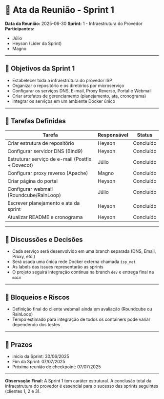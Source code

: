 # 📝 Ata da Reunião - Sprint 1

**Data da Reunião:** 2025-06-30
**Sprint:** 1 - Infraestrutura do Provedor
**Participantes:**

* Júlio 
* Heyson (Líder da Sprint)
* Magno

---

## 🎯 Objetivos da Sprint 1

* Estabelecer toda a infraestrutura do provedor ISP
* Organizar o repositório e os diretórios por microserviço
* Configurar os serviços DNS, E-mail, Proxy Reverso, Portal e Webmail
* Criar artefatos de gerenciamento (planejamento, ata, cronograma)
* Integrar os serviços em um ambiente Docker único

---

## 📌 Tarefas Definidas

| Tarefa                                           | Responsável | Status       |
| ------------------------------------------------ | ----------- | ------------ |
| Criar estrutura de repositório                   | Heyson      | Concluído    |
| Configurar servidor DNS (Bind9)                  | Heyson      | Concluído    |
| Estruturar serviço de e-mail (Postfix + Dovecot) | Júlio      | Concluido  |
| Configurar proxy reverso (Apache)                | Magno      | Concluído |
| Criar página do portal                           | Heyson      | Concluído |
| Configurar webmail (Roundcube/RainLoop)          | Júlio     | Concluído |
| Escrever planejamento e ata da sprint            | Heyson      | Concluído    |
| Atualizar README e cronograma                    | Heyson      | Concluído    |

---

## 🔄 Discussões e Decisões

* Cada serviço será desenvolvido em uma branch separada (DNS, Email, Proxy, etc.)
* Será usada uma única rede Docker externa chamada `isp_net`
* As labels das issues representarão as sprints
* O projeto seguirá integração contínua na branch `dev` e entrega final na `main`

---

## 🚧 Bloqueios e Riscos

* Definição final do cliente webmail ainda em avaliação (Roundcube ou RainLoop)
* Tempo estimado para integração de todos os containers pode variar dependendo dos testes

---

## 📆 Prazos

* Início da Sprint: 30/06/2025
* Fim da Sprint: 07/07/2025
* Próxima reunião de checkpoint: 07/07/2025

---

**Observação Final:** A Sprint 1 tem caráter estrutural. A conclusão total da infraestrutura do provedor é essencial para o sucesso das sprints seguintes (clientes 1, 2 e 3).
